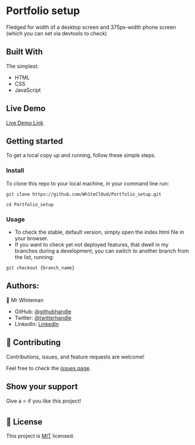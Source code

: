 
# Portfolio setup

Fledged for width of a desktop screen and 375px-width phone screen (which you can set via devtools to check) 

## Built With

The simplest:
- HTML
- CSS
- JavaScript

## Live Demo 

[Live Demo Link](https://wh1tecl0ud.github.io/Portfolio_setup/)


## Getting started

To get a local copy up and running, follow these simple steps.

### Install 

To clone this repo to your local machine, in your command line run:
```
git clone https://github.com/Wh1teCl0ud/Portfolio_setup.git
```
```
cd Portfolio_setup
```

### Usage

- To check the stable, default version, simply open the index.html file in your browser.
- If you want to check yet not deployed features, that dwell in my branches during a development, you can switch to another branch from the list, running:
```
git checkout {branch_name}
```



## Authors:

👤 Mr Whiteman

- GitHub: [@githubhandle](https://github.com/githubhandle)
- Twitter: [@twitterhandle](https://twitter.com/twitterhandle)
- LinkedIn: [LinkedIn](https://linkedin.com/in/linkedinhandle)

## 🤝 Contributing

Contributions, issues, and feature requests are welcome!

Feel free to check the [issues page](../../issues/).

## Show your support

Give a ⭐️ if you like this project!

## 📝 License

This project is [MIT](./LICENSE) licensed.
